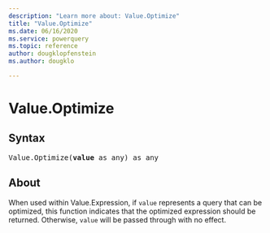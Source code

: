 ```yaml
---
description: "Learn more about: Value.Optimize"
title: "Value.Optimize"
ms.date: 06/16/2020
ms.service: powerquery
ms.topic: reference
author: dougklopfenstein
ms.author: dougklo

---
```

# Value.Optimize

## Syntax

<pre>
Value.Optimize(<b>value</b> as any) as any
</pre>
  
## About  
When used within Value.Expression, if `value` represents a query that can be optimized, this function indicates that the optimized expression should be returned. Otherwise, `value` will be passed through with no effect.
